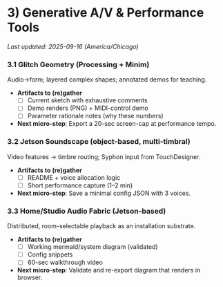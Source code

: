 <!-- Filename: 3_Generative_AV_Performance_Tools.md -->
# 3) Generative A/V & Performance Tools

_Last updated: 2025-09-16 (America/Chicago)_

### 3.1 Glitch Geometry (Processing + Minim)
Audio→form; layered complex shapes; annotated demos for teaching.
- **Artifacts to (re)gather**
  - [ ] Current sketch with exhaustive comments
  - [ ] Demo renders (PNG) + MIDI-control demo
  - [ ] Parameter rationale notes (why these numbers)
- **Next micro-step**: Export a 20-sec screen-cap at performance tempo.

### 3.2 Jetson Soundscape (object-based, multi-timbral)
Video features → timbre routing; Syphon input from TouchDesigner.
- **Artifacts to (re)gather**
  - [ ] README + voice allocation logic
  - [ ] Short performance capture (1–2 min)
- **Next micro-step**: Save a minimal config JSON with 3 voices.

### 3.3 Home/Studio Audio Fabric (Jetson-based)
Distributed, room-selectable playback as an installation substrate.
- **Artifacts to (re)gather**
  - [ ] Working mermaid/system diagram (validated)
  - [ ] Config snippets
  - [ ] 60-sec walkthrough video
- **Next micro-step**: Validate and re-export diagram that renders in browser.